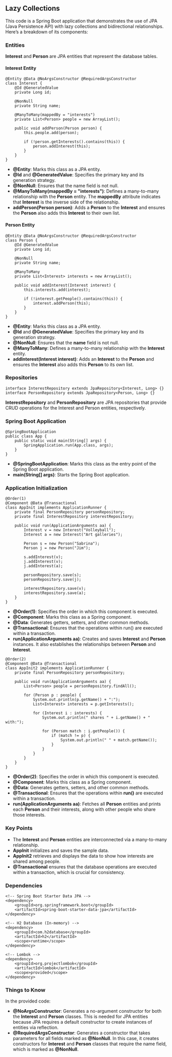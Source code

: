 ## Lazy Collections

This code is a Spring Boot application that demonstrates the use of JPA (Java Persistence API) with lazy collections and bidirectional relationships. Here’s a breakdown of its components:

### Entities
**Interest** and **Person** are JPA entities that represent the database tables.

#### Interest Entity
```
@Entity @Data @NoArgsConstructor @RequiredArgsConstructor 
class Interest {
    @Id @GeneratedValue 
    private Long id; 
    
    @NonNull 
    private String name; 
    
    @ManyToMany(mappedBy = "interests")
    private List<Person> people = new ArrayList(); 
    
    public void addPerson(Person person) {
        this.people.add(person);

        if (!person.getInterests().contains(this)) { 
            person.addInterest(this);
        }
    }
}
```

* **@Entity**: Marks this class as a JPA entity.
* **@Id** and **@GeneratedValue**: Specifies the primary key and its generation strategy.
* **@NonNull**: Ensures that the name field is not null.
* **@ManyToMany(mappedBy = "interests")**: Defines a many-to-many relationship with the **Person** entity. The **mappedBy** attribute indicates that **Interest** is the inverse side of the relationship.
* **addPerson(Person person)**: Adds a **Person** to the **Interest** and ensures the **Person** also adds this **Interest** to their own list.

#### Person Entity

```
@Entity @Data @NoArgsConstructor @RequiredArgsConstructor 
class Person {
    @Id @GeneratedValue 
    private Long id; 
    
    @NonNull 
    private String name;

    @ManyToMany 
    private List<Interest> interests = new ArrayList();

    public void addInterest(Interest interest) {
        this.interests.add(interest);

        if (!interest.getPeople().contains(this)) { 
            interest.addPerson(this);
        }
    }
}
```

* **@Entity**: Marks this class as a JPA entity.
* **@Id** and **@GeneratedValue**: Specifies the primary key and its generation strategy.
* **@NonNull**: Ensures that the **name** field is not null.
* **@ManyToMany**: Defines a many-to-many relationship with the **Interest** entity.
* **addInterest(Interest interest)**: Adds an **Interest** to the **Person** and ensures the **Interest** also adds this **Person** to its own list.

### Repositories

```
interface InterestRepository extends JpaRepository<Interest, Long> {} 
interface PersonRepository extends JpaRepository<Person, Long> {}
```

**InterestRepository** and **PersonRepository** are JPA repositories that provide CRUD operations for the Interest and Person entities, respectively.

### Spring Boot Application

```
@SpringBootApplication
public class App {
    public static void main(String[] args) {
        SpringApplication.run(App.class, args);
    }
}
```

* **@SpringBootApplication**: Marks this class as the entry point of the Spring Boot application.
* **main(String[] args)**: Starts the Spring Boot application.

### Application Initialization

```
@Order(1)
@Component @Data @Transactional
class AppInit implements ApplicationRunner { 
    private final PersonRepository personRepository; 
    private final InterestRepository interestRepository; 
    
    public void run(ApplicationArguments aa) {
        Interest v = new Interest("Volleyball");  
        Interest a = new Interest("Art galleries"); 
        
        Person s = new Person("Sabrina");
        Person j = new Person("Jim"); 
        
        s.addInterest(v); 
        j.addInterest(v); 
        j.addInterest(a); 
        
        personRepository.save(s); 
        personRepository.save(j); 
        
        interestRepository.save(v); 
        interestRepository.save(a);
    }
}
```

* **@Order(1)**: Specifies the order in which this component is executed.
* **@Component**: Marks this class as a Spring component.
* **@Data**: Generates getters, setters, and other common methods.
* **@Transactional**: Ensures that the operations within run() are executed within a transaction.
* **run(ApplicationArguments aa)**: Creates and saves **Interest** and **Person** instances. It also establishes the relationships between **Person** and **Interest**.

```
@Order(2) 
@Component @Data @Transactional 
class AppInit2 implements ApplicationRunner {
    private final PersonRepository personRepository; 
    
    public void run(ApplicationArguments aa) {
        List<Person> people = personRepository.findAll(); 
        
        for (Person p : people) {
            System.out.println(p.getName() + ":"); 
            List<Interest> interests = p.getInterests(); 
            
            for (Interest i : interests) {
                System.out.println(" shares " + i.getName() + " with:");

                for (Person match : i.getPeople()) { 
                    if (match != p) {
                        System.out.println(" " + match.getName());
                    }
                }
            }
        }
    }
}
```

* **@Order(2)**: Specifies the order in which this component is executed.
* **@Component**: Marks this class as a Spring component.
* **@Data**: Generates getters, setters, and other common methods.
* **@Transactional**: Ensures that the operations within **run()** are executed within a transaction.
* **run(ApplicationArguments aa)**: Fetches all **Person** entities and prints each **Person** and their interests, along with other people who share those interests.

### Key Points

* The **Interest** and **Person** entities are interconnected via a many-to-many relationship.
* **AppInit** initializes and saves the sample data.
* **AppInit2** retrieves and displays the data to show how interests are shared among people.
* **@Transactional** ensures that the database operations are executed within a transaction, which is crucial for consistency.

### Dependencies

```
<!-- Spring Boot Starter Data JPA -->
<dependency>
    <groupId>org.springframework.boot</groupId>
    <artifactId>spring-boot-starter-data-jpa</artifactId>
</dependency>

<!-- H2 Database (In-memory) -->
<dependency>
    <groupId>com.h2database</groupId>
    <artifactId>h2</artifactId>
    <scope>runtime</scope>
</dependency>

<!-- Lombok -->
<dependency>
    <groupId>org.projectlombok</groupId>
    <artifactId>lombok</artifactId>
    <scope>provided</scope>
</dependency>
```

### Things to Know

In the provided code:

* **@NoArgsConstructor**: Generates a no-argument constructor for both the **Interest** and **Person** classes. This is needed for JPA entities because JPA requires a default constructor to create instances of entities via reflection.
* **@RequiredArgsConstructor**: Generates a constructor that takes parameters for all fields marked as **@NonNull**. In this case, it creates constructors for **Interest** and **Person** classes that require the name field, which is marked as **@NonNull**.
